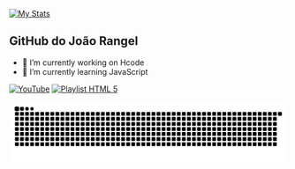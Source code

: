 [![My Stats](https://github-readme-stats.vercel.app/api/?username=joaohcrangel&hide_border=true&show_icons=true&include_all_commits=true&count_private=true&)](https://github.com/joaohcrangel)

## GitHub do João Rangel

- 🔭 I’m currently working on Hcode
- 🌱 I’m currently learning JavaScript

[![YouTube](https://img.shields.io/badge/YouTube-FF0000?style=for-the-badge&logo=youtube&logoColor=white)](https://www.youtube.com/c/HcodeBrasil)
[![Playlist HTML 5](https://img.shields.io/badge/HTML5-E34F26?style=for-the-badge&logo=html5&logoColor=white)](https://www.youtube.com/playlist?list=PL-u8JWLN6xau0QpzuOTeTI954SsIGEsVA)

![Snake](https://github.com/joaohcrangel/joaohcrangel/blob/output/github-contribution-grid-snake.svg)
